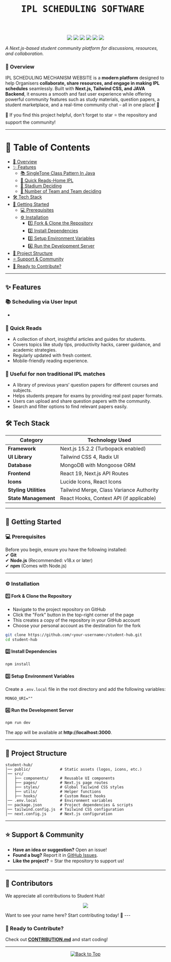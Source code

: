 <a id="top"></a>

<pre align="center">
 <h1>IPL SCHEDULING SOFTWARE </h1>

</pre>

<p align="center">
  <img src="https://img.shields.io/github/forks/Vedantvijayhumbe/IPL_Scheduling_OOPS?style=social" />
  <img src="https://img.shields.io/github/stars/Vedantvijayhumbe/IPL_Scheduling_OOPSb?style=social" />
  <img src="https://img.shields.io/github/contributors/Vedantvijayhumbe/IPL_Scheduling_OOPS" />
  <img src="https://img.shields.io/github/issues/Vedantvijayhumbe/IPL_Scheduling_OOPS" />
  <img src="https://img.shields.io/github/issues-pr/Vedantvijayhumbe/IPL_Scheduling_OOPS" />
  <img src="https://img.shields.io/github/license/Vedantvijayhumbe/IPL_Scheduling_OOPS" />
</p>

_A Next.js-based student community platform for discussions, resources, and collaboration._

### **🚀 Overview**

IPL SCHEDULING MECHANISM WEBSITE  is a **modern platform** designed to help Organisers **collaborate, share resources, and engage in making IPL schedules** seamlessly. Built with **Next.js, Tailwind CSS, and JAVA Backend**, it ensures a smooth and fast user experience while offering powerful community features such as study materials, question papers, a student marketplace, and a real-time community chat – all in one place! 🚀

🌟 If you find this project helpful, don't forget to star ⭐ the repository and support the community!

---

# 📌 Table of Contents

- [🚀 Overview](#-overview)
- [✨ Features](#-features)
  - [📚 SingleTone Class Pattern In Java ](#-notes--study-materials)
  - [📖 Quick Reads-Home IPL ](#-quick-reads)
  - [📄 Stadium Deciding](#-question-papers-repository)
  - [🛒 Number of Team and Team deciding ](#-student-marketplace)
- [🛠 Tech Stack](#-tech-stack)
- [📌 Getting Started](#-getting-started)
  - [💻 Prerequisites](#-prerequisites)
  - [⚙️ Installation](#-installation)
    - [1️⃣ Fork & Clone the Repository](#1%EF%B8%8F%E2%83%A3-fork--clone-the-repository)
    - [2️⃣ Install Dependencies](#2%EF%B8%8F%E2%83%A3-install-dependencies)
    - [3️⃣ Setup Environment Variables](#3%EF%B8%8F%E2%83%A3-setup-environment-variables)
    - [4️⃣ Run the Development Server](#4%EF%B8%8F%E2%83%A3-run-the-development-server)
- [📁 Project Structure](#-project-structure)
- [⭐ Support & Community](#-support--community)
- [🚀 Ready to Contribute?](#-ready-to-contribute)

---

## ✨ Features

### 📚 Scheduling via User Input 

- 

### 📖 Quick Reads

- A collection of short, insightful articles and guides for students.
- Covers topics like study tips, productivity hacks, career guidance, and academic strategies.
- Regularly updated with fresh content.
- Mobile-friendly reading experience.

### 📄 Useful for non traditional IPL matches 

- A library of previous years’ question papers for different courses and subjects.
- Helps students prepare for exams by providing real past paper formats.
- Users can upload and share question papers with the community.
- Search and filter options to find relevant papers easily.

## **🛠 Tech Stack**

| **Category**          | **Technology Used**                      |
| --------------------- | ---------------------------------------- |
| **Framework**         | Next.js 15.2.2 (Turbopack enabled)       |
| **UI Library**        | Tailwind CSS 4, Radix UI                 |
| **Database**          | MongoDB with Mongoose ORM                |
| **Frontend**          | React 19, Next.js API Routes             |
| **Icons**             | Lucide Icons, React Icons                |
| **Styling Utilities** | Tailwind Merge, Class Variance Authority |
| **State Management**  | React Hooks, Context API (if applicable) |

---

## **📌 Getting Started**

### **💻 Prerequisites**

Before you begin, ensure you have the following installed:  
✔ **Git**  
✔ **Node.js** (Recommended: v18.x or later)  
✔ **npm** (Comes with Node.js)

---

### **⚙️ Installation**

#### **1️⃣ Fork & Clone the Repository**

- Navigate to the project repository on GitHub
- Click the "Fork" button in the top-right corner of the page
- This creates a copy of the repository in your GitHub account
- Choose your personal account as the destination for the fork

```bash
git clone https://github.com/<your-username>/student-hub.git
cd student-hub
```

#### **2️⃣ Install Dependencies**

```bash
npm install
```

#### **3️⃣ Setup Environment Variables**

Create a `.env.local` file in the root directory and add the following variables:

```plaintext
MONGO_URI=""
```

#### **4️⃣ Run the Development Server**

```bash
npm run dev
```

The app will be available at **http://localhost:3000**.

---

## **📁 Project Structure**

```plaintext
student-hub/
│── public/             # Static assets (logos, icons, etc.)
│── src/
│   ├── components/     # Reusable UI components
│   ├── pages/          # Next.js page routes
│   ├── styles/         # Global Tailwind CSS styles
│   ├── utils/          # Helper functions
│   ├── hooks/          # Custom React hooks
│── .env.local          # Environment variables
│── package.json        # Project dependencies & scripts
│── tailwind.config.js  # Tailwind CSS configuration
│── next.config.js      # Next.js configuration
```

---

## **⭐ Support & Community**

- **Have an idea or suggestion?** Open an issue!
- **Found a bug?** Report it in [GitHub Issues](https://github.com/Vedantvijayhumbe/IPL_Scheduling_OOPS/issues).
- **Like the project?** ⭐ Star the repository to support us!

---

## 👥 Contributors

We appreciate all contributions to Student Hub!

<p align="center">
  <a href="https://github.com/Vedantvijayhumbe/IPL_Scheduling_OOPS/graphs/contributors">
    <img src="https://contrib.rocks/image?repo=Vedantvijayhumbe/IPL_Scheduling_OOPS" />
  </a>
</p>
Want to see your name here? Start contributing today! 🚀  
---

### **🚀 Ready to Contribute?**

Check out **[CONTRIBUTION.md](CONTRIBUTION.md)** and start coding!

---

<p align="center">
  <a href="#top">
    <img src="https://img.shields.io/badge/%E2%AC%86-Back%20to%20Top-blue?style=for-the-badge" alt="Back to Top"/>
  </a>
</p>
